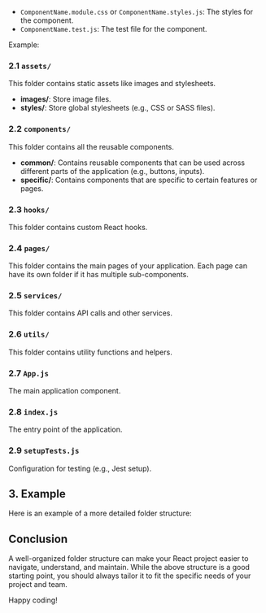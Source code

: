 - `ComponentName.module.css` or `ComponentName.styles.js`: The styles for the component.
- `ComponentName.test.js`: The test file for the component.

Example:


### 2.1 `assets/`

This folder contains static assets like images and stylesheets.

- **images/**: Store image files.
- **styles/**: Store global stylesheets (e.g., CSS or SASS files).

### 2.2 `components/`

This folder contains all the reusable components.

- **common/**: Contains reusable components that can be used across different parts of the application (e.g., buttons, inputs).
- **specific/**: Contains components that are specific to certain features or pages.

### 2.3 `hooks/`

This folder contains custom React hooks.

### 2.4 `pages/`

This folder contains the main pages of your application. Each page can have its own folder if it has multiple sub-components.

### 2.5 `services/`

This folder contains API calls and other services.

### 2.6 `utils/`

This folder contains utility functions and helpers.

### 2.7 `App.js`

The main application component.

### 2.8 `index.js`

The entry point of the application.

### 2.9 `setupTests.js`

Configuration for testing (e.g., Jest setup).

## 3. Example

Here is an example of a more detailed folder structure:


## Conclusion

A well-organized folder structure can make your React project easier to navigate, understand, and maintain. While the above structure is a good starting point, you should always tailor it to fit the specific needs of your project and team.

Happy coding!
